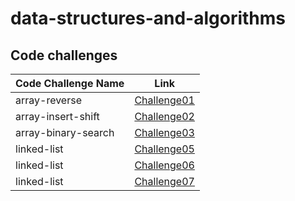 # data-structures-and-algorithms

## Code challenges


| Code Challenge Name | Link                                                        |
| ----------- |-------------------------------------------------------------|
| array-reverse | [Challenge01](./array_reverse/array_reverse.md)             |
| array-insert-shift | [Challenge02](./array_insert_shift/array_insert_shift.md)   |
| array-binary-search | [Challenge03](./array_binary_search/array_binary_search.md) |
| linked-list | [Challenge05](./Linked_list/linked_list.md)                 |
| linked-list | [Challenge06](./Linked_list/linked_list.md)                 |
| linked-list | [Challenge07](./Linked_list/linked_list.md)                 |